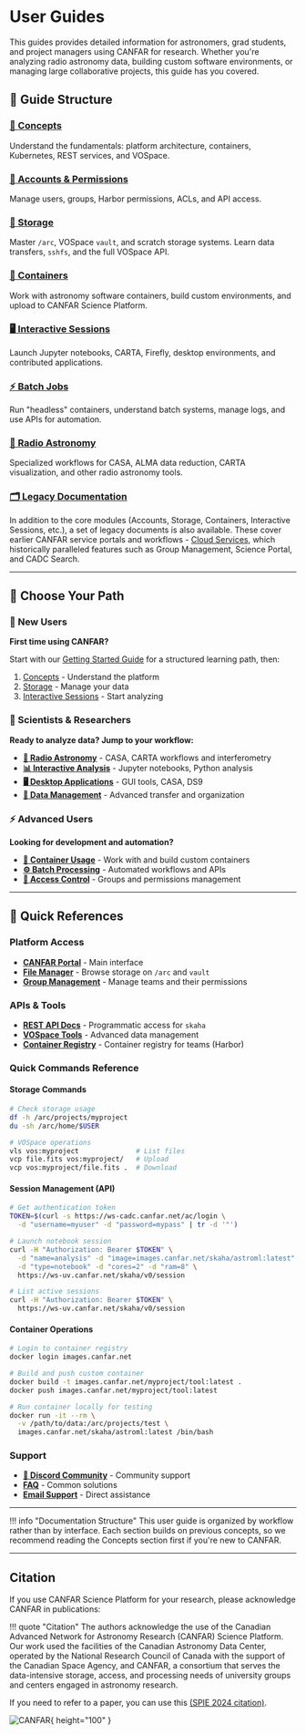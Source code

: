 # User Guides

This guides provides detailed information for astronomers, grad students, and project managers using CANFAR for research. Whether you're analyzing radio astronomy data, building custom software environments, or managing large collaborative projects, this guide has you covered.

## 📖 Guide Structure

### [🧠 Concepts](../concepts.md)

Understand the fundamentals: platform architecture, containers, Kubernetes, REST services, and VOSpace.

### [👥 Accounts & Permissions](../accounts.md)

Manage users, groups, Harbor permissions, ACLs, and API access.

### [💾 Storage](storage/index.md)

Master `/arc`, VOSpace `vault`, and scratch storage systems. Learn data transfers, `sshfs`, and the full VOSpace API.

### [🐳 Containers](../containers.md)

Work with astronomy software containers, build custom environments, and upload to CANFAR Science Platform.

### [🖥️ Interactive Sessions](interactive-sessions/index.md)

Launch Jupyter notebooks, CARTA, Firefly, desktop environments, and contributed applications.

### [⚡ Batch Jobs](../batch-jobs.md)

Run "headless" containers, understand batch systems, manage logs, and use APIs for automation.

### [📡 Radio Astronomy](radio-astronomy/index.md)

Specialized workflows for CASA, ALMA data reduction, CARTA visualization, and other radio astronomy tools.

### [🗂️ Legacy Documentation]()

In addition to the core modules (Accounts, Storage, Containers, Interactive Sessions, etc.), a set of legacy documents is also available. These cover earlier CANFAR service portals and workflows - [Cloud Services](../legacy/cloud-services.md), which historically paralleled features such as Group Management, Science Portal, and CADC Search.  

---

## 🎯 Choose Your Path

### 🌱 New Users

**First time using CANFAR?**

Start with our [Getting Started Guide](../get-started.md) for a structured learning path, then:

1. [Concepts](../concepts.md) - Understand the platform
2. [Storage](storage/index.md) - Manage your data
3. [Interactive Sessions](interactive-sessions/index.md) - Start analyzing

### 🔬 Scientists & Researchers

**Ready to analyze data? Jump to your workflow:**

- **[🔭 Radio Astronomy](radio-astronomy/index.md)** - CASA, CARTA workflows and interferometry
- **[📊 Interactive Analysis](interactive-sessions/index.md)** - Jupyter notebooks, Python analysis
- **[🖥️ Desktop Applications](interactive-sessions/launch-desktop.md)** - GUI tools, CASA, DS9
- **[📁 Data Management](storage/index.md)** - Advanced transfer and organization

### ⚡ Advanced Users

**Looking for development and automation?**

- **[🐳 Container Usage](../containers.md)** - Work with and build custom containers
- **[⚙️ Batch Processing](../batch-jobs.md)** - Automated workflows and APIs
- **[🔐 Access Control](../accounts.md)** - Groups and permissions management

---

## 🔗 Quick References

### Platform Access

- **[CANFAR Portal](https://www.canfar.net/science-portal/)** - Main interface
- **[File Manager](https://www.canfar.net/storage/arc/list)** - Browse storage on `/arc` and `vault`
- **[Group Management](https://www.cadc-ccda.hia-iha.nrc-cnrc.gc.ca/en/groups/)** - Manage teams and their permissions

### APIs & Tools

- **[REST API Docs](https://ws-uv.canfar.net/skaha)** - Programmatic access for `skaha`
- **[VOSpace Tools](storage/vospace-api.md)** - Advanced data management
- **[Container Registry](https://images.canfar.net/)** - Container registry for teams (Harbor)

### Quick Commands Reference

#### Storage Commands
```bash
# Check storage usage
df -h /arc/projects/myproject
du -sh /arc/home/$USER

# VOSpace operations
vls vos:myproject              # List files
vcp file.fits vos:myproject/   # Upload
vcp vos:myproject/file.fits .  # Download
```

#### Session Management (API)
```bash
# Get authentication token
TOKEN=$(curl -s https://ws-cadc.canfar.net/ac/login \
  -d "username=myuser" -d "password=mypass" | tr -d '"')

# Launch notebook session
curl -H "Authorization: Bearer $TOKEN" \
  -d "name=analysis" -d "image=images.canfar.net/skaha/astroml:latest" \
  -d "type=notebook" -d "cores=2" -d "ram=8" \
  https://ws-uv.canfar.net/skaha/v0/session

# List active sessions
curl -H "Authorization: Bearer $TOKEN" \
  https://ws-uv.canfar.net/skaha/v0/session
```

#### Container Operations
```bash
# Login to container registry
docker login images.canfar.net

# Build and push custom container
docker build -t images.canfar.net/myproject/tool:latest .
docker push images.canfar.net/myproject/tool:latest

# Run container locally for testing
docker run -it --rm \
  -v /path/to/data:/arc/projects/test \
  images.canfar.net/skaha/astroml:latest /bin/bash
```

### Support

- **[💬 Discord Community](https://discord.gg/vcCQ8QBvBa)** - Community support
- **[FAQ](../../faq.md)** - Common solutions
- **[Email Support](mailto:support@canfar.net)** - Direct assistance

---

!!! info "Documentation Structure"
    This user guide is organized by workflow rather than by interface. Each section builds on previous concepts, so we recommend reading the Concepts section first if you're new to CANFAR.

---

## Citation

If you use CANFAR Science Platform for your research, please acknowledge CANFAR in publications:

!!! quote "Citation"
    The authors acknowledge the use of the Canadian Advanced Network for Astronomy Research (CANFAR) Science Platform. Our work used the facilities of the Canadian Astronomy Data Center, operated by the National Research Council of Canada with the support of the Canadian Space Agency, and CANFAR, a consortium that serves the data-intensive storage, access, and processing needs of university groups and centers engaged in astronomy research. 
    
If you need to refer to a paper, you can use this  [(SPIE 2024 citation)](https://doi.org/10.1117/12.3020588).

![CANFAR](https://www.canfar.net/css/images/logo.png){ height="100" }
